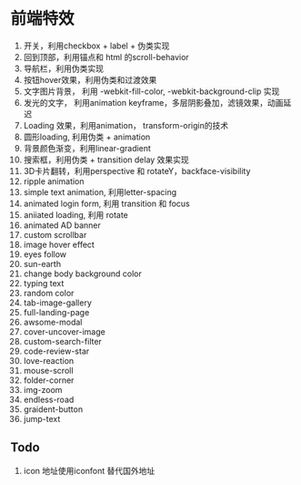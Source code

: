 # 前端特效

1. 开关，利用checkbox + label + 伪类实现
2. 回到顶部，利用锚点和 html 的scroll-behavior
3. 导航栏，利用伪类实现
4. 按钮hover效果，利用伪类和过渡效果
5. 文字图片背景， 利用 -webkit-fill-color, -webkit-background-clip 实现
6. 发光的文字， 利用animation keyframe，多层阴影叠加，滤镜效果，动画延迟
7. Loading 效果，利用animation， transform-origin的技术
8. 圆形loading, 利用伪类 + animation
9. 背景颜色渐变，利用linear-gradient
10. 搜索框，利用伪类 + transition delay 效果实现
11. 3D卡片翻转，利用perspective 和 rotateY，backface-visibility
12. ripple animation
13. simple text animation, 利用letter-spacing
14. animated login form, 利用 transition 和 focus
15. aniiated loading, 利用 rotate
16. animated AD banner
17. custom scrollbar
18. image hover effect
19. eyes follow
20. sun-earth
21. change body background color
22. typing text
23. random color
24. tab-image-gallery
25. full-landing-page
26. awsome-modal
27. cover-uncover-image
28. custom-search-filter
29. code-review-star
30. love-reaction
31. mouse-scroll
32. folder-corner
33. img-zoom
34. endless-road
35. graident-button
36. jump-text

## Todo
1. icon 地址使用iconfont 替代国外地址
